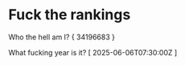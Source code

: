 # Fuck the rankings

Who the hell am I?
{ 34196683 }

What fucking year is it?
[ 2025-06-06T07:30:00Z ]
